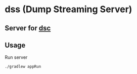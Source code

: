 # dss (Dump Streaming Server)
## Server for [dsc](https://github.com/hophiphip/dsc)

## Usage
Run server
```bash
./gradlew appRun
```
